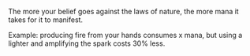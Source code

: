 The more your belief goes against the laws of nature, the more mana it takes for it to manifest.

Example: producing fire from your hands consumes x mana, but using a lighter and amplifying the spark costs 30% less.